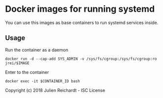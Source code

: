 # Docker images for running systemd

You can use this images as base containers to run systemd services inside.

## Usage

Run the container as a daemon

`docker run -d --cap-add SYS_ADMIN -v /sys/fs/cgroup:/sys/fs/cgroup:ro jrei/$IMAGE`

Enter to the container

`docker exec -it $CONTAINER_ID bash`

Copyright (c) 2018 Julien Reichardt - ISC License
